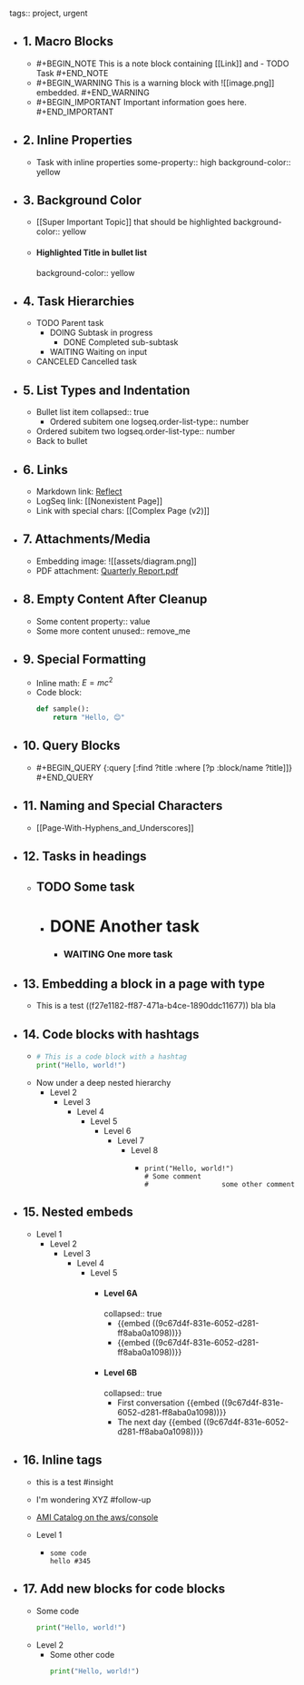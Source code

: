 tags:: project, urgent

- ## 1. Macro Blocks
  - #+BEGIN_NOTE
    This is a note block containing [[Link]] and - TODO Task
    #+END_NOTE
  - #+BEGIN_WARNING
    This is a warning block with ![[image.png]] embedded.
    #+END_WARNING
  - #+BEGIN_IMPORTANT
    Important information goes here.
    #+END_IMPORTANT

- ## 2. Inline Properties
  - Task with inline properties
    some-property:: high
    background-color:: yellow

- ## 3. Background Color
  - [[Super Important Topic]] that should be highlighted
    background-color:: yellow
  - #### Highlighted Title in bullet list
    background-color:: yellow

- ## 4. Task Hierarchies
  - TODO Parent task
    - DOING Subtask in progress
      - DONE Completed sub-subtask
    - WAITING Waiting on input
  - CANCELED Cancelled task

- ## 5. List Types and Indentation
  - Bullet list item
    collapsed:: true
    - Ordered subitem one
      logseq.order-list-type:: number
  - Ordered subitem two
    logseq.order-list-type:: number
  - Back to bullet

- ## 6. Links
  - Markdown link: [Reflect](https://reflect.app)
  - LogSeq link: [[Nonexistent Page]]
  - Link with special chars: [[Complex Page (v2)]]

- ## 7. Attachments/Media
  - Embedding image: ![[assets/diagram.png]]
  - PDF attachment: [Quarterly Report.pdf](assets/Q1_Report.pdf)

- ## 8. Empty Content After Cleanup
  - Some content
    property:: value
  - Some more content
    unused:: remove_me

- ## 9. Special Formatting
  - Inline math: $E = mc^2$
  - Code block:
    ```python
    def sample():
        return "Hello, 😊"
    ```

- ## 10. Query Blocks
  - #+BEGIN_QUERY
    {:query [:find ?title :where [?p :block/name ?title]]}
    #+END_QUERY

- ## 11. Naming and Special Characters
  - [[Page-With-Hyphens_and_Underscores]]

- ## 12. Tasks in headings
  - ## TODO Some task
    - # DONE Another task
      - ### WAITING One more task

- ## 13. Embedding a block in a page with type
  - This is a test ((f27e1182-ff87-471a-b4ce-1890ddc11677)) bla bla

- ## 14. Code blocks with hashtags
  - ```python
    # This is a code block with a hashtag
    print("Hello, world!")
    ```
  - Now under a deep nested hierarchy
    - Level 2
      - Level 3
        - Level 4
          - Level 5
            - Level 6
              - Level 7
                - Level 8
                  - ```
                    print("Hello, world!")
                    # Some comment
                    #                  some other comment
                    ```


- ## 15. Nested embeds
  - Level 1
    - Level 2
      - Level 3
        - Level 4
          - Level 5
            - #### Level 6A
              collapsed:: true
              - {{embed ((9c67d4f-831e-6052-d281-ff8aba0a1098))}}
              - {{embed ((9c67d4f-831e-6052-d281-ff8aba0a1098))}}
            - #### Level 6B
              collapsed:: true
              - First conversation
                {{embed ((9c67d4f-831e-6052-d281-ff8aba0a1098))}}
              - The next day
                {{embed ((9c67d4f-831e-6052-d281-ff8aba0a1098))}}


- ## 16. Inline tags
  - this is a test #insight
  - I'm wondering XYZ #follow-up

  - [AMI Catalog on the aws/console](https://eu-west-1.console.aws.amazon.com/ec2/home?AMICatalog&region=eu-west-1#AMICatalog:)
  - Level 1
    - ```
      some code
      hello #345
      ```

- ## 17. Add new blocks for code blocks
  - Some code
    ```python
    print("Hello, world!")
    ```
  - Level 2
    - Some other code
      ```python
      print("Hello, world!")
      ```